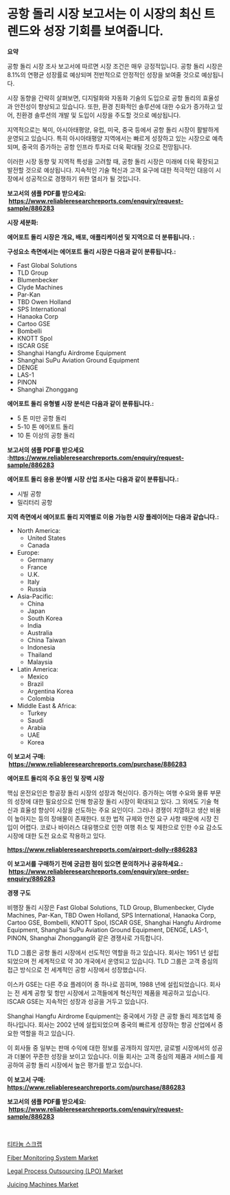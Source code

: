 <p><h1>공항 돌리 시장 보고서는 이 시장의 최신 트렌드와 성장 기회를 보여줍니다.</h1></p><p><strong>요약</strong></p>
<p><p>공항 돌리 시장 조사 보고서에 따르면 시장 조건은 매우 긍정적입니다. 공항 돌리 시장은 8.1%의 연평균 성장률로 예상되며 전반적으로 안정적인 성장을 보여줄 것으로 예상됩니다.</p><p>시장 동향을 간략히 살펴보면, 디지털화와 자동화 기술의 도입으로 공항 돌리의 효율성과 안전성이 향상되고 있습니다. 또한, 환경 친화적인 솔루션에 대한 수요가 증가하고 있어, 친환경 솔루션의 개발 및 도입이 시장을 주도할 것으로 예상됩니다.</p><p>지역적으로는 북미, 아시아태평양, 유럽, 미국, 중국 등에서 공항 돌리 시장이 활발하게 운영되고 있습니다. 특히 아시아태평양 지역에서는 빠르게 성장하고 있는 시장으로 예측되며, 중국의 증가하는 공항 인프라 투자로 더욱 확대될 것으로 전망됩니다.</p><p>이러한 시장 동향 및 지역적 특성을 고려할 때, 공항 돌리 시장은 미래에 더욱 확장되고 발전할 것으로 예상됩니다. 지속적인 기술 혁신과 고객 요구에 대한 적극적인 대응이 시장에서 성공적으로 경쟁하기 위한 열쇠가 될 것입니다.</p></p>
<p><strong>보고서의 샘플 PDF를 받으세요: &nbsp;<a href="https://www.reliableresearchreports.com/enquiry/request-sample/886283">https://www.reliableresearchreports.com/enquiry/request-sample/886283</a></strong></p>
<p><strong>시장 세분화:</strong></p>
<p><strong> 에어포트 돌리 시장은 개요, 배포, 애플리케이션 및 지역으로 더 분류됩니다. :</strong></p>
<p><strong>구성요소 측면에서는 에어포트 돌리 시장은 다음과 같이 분류됩니다.:</strong></p>
<p><ul><li>Fast Global Solutions</li><li>TLD Group</li><li>Blumenbecker</li><li>Clyde Machines</li><li>Par-Kan</li><li>TBD Owen Holland</li><li>SPS International</li><li>Hanaoka Corp</li><li>Cartoo GSE</li><li>Bombelli</li><li>KNOTT Spol</li><li>ISCAR GSE</li><li>Shanghai Hangfu Airdrome Equipment</li><li>Shanghai SuPu Aviation Ground Equipment</li><li>DENGE</li><li>LAS-1</li><li>PINON</li><li>Shanghai Zhonggang</li></ul></p>
<p><strong> 에어포트 돌리 유형별 시장 분석은 다음과 같이 분류됩니다.:</strong></p>
<p><ul><li>5 톤 미만 공항 돌리</li><li>5-10 톤 에어포트 돌리</li><li>10 톤 이상의 공항 돌리</li></ul></p>
<p><strong>보고서의 샘플 PDF를 받으세요 :<a href="https://www.reliableresearchreports.com/enquiry/request-sample/886283">https://www.reliableresearchreports.com/enquiry/request-sample/886283</a></strong></p>
<p><strong> 에어포트 돌리 응용 분야별 시장 산업 조사는 다음과 같이 분류됩니다.:</strong></p>
<p><ul><li>시빌 공항</li><li>밀리터리 공항</li></ul></p>
<p><strong>지역 측면에서 에어포트 돌리 지역별로 이용 가능한 시장 플레이어는 다음과 같습니다.:</strong></p>
<p><ul>
    <li>
        North America:
        <ul>
            <li>United States</li>
            <li>Canada</li>
        </ul>
    </li>
    <li>
        Europe:
        <ul>
            <li>Germany</li>
            <li>France</li>
            <li>U.K.</li>
            <li>Italy</li>
            <li>Russia</li>
        </ul>
    </li>
    <li>
        Asia-Pacific:
        <ul>
            <li>China</li>
            <li>Japan</li>
            <li>South Korea</li>
            <li>India</li>
            <li>Australia</li>
            <li>China Taiwan</li>
            <li>Indonesia</li>
            <li>Thailand</li>
            <li>Malaysia</li>
        </ul>
    </li>
    <li>
        Latin America:
        <ul>
            <li>Mexico</li>
            <li>Brazil</li>
            <li>Argentina Korea</li>
            <li>Colombia</li>
        </ul>
    </li>
    <li>
        Middle East & Africa:
        <ul>
            <li>Turkey</li>
            <li>Saudi</li>
            <li>Arabia</li>
            <li>UAE</li>
            <li>Korea</li>
        </ul>
    </li>
    </ul></p>
<p><strong>이 보고서 구매: &nbsp;<a href="https://www.reliableresearchreports.com/purchase/886283">https://www.reliableresearchreports.com/purchase/886283</a></strong></p>
<p><strong>에어포트 돌리의 주요 동인 및 장벽 시장</strong></p>
<p><p>핵심 운전요인은 항공장 돌리 시장의 성장과 혁신이다. 증가하는 여행 수요와 물류 부문의 성장에 대한 필요성으로 인해 항공장 돌리 시장이 확대되고 있다. 그 외에도 기술 혁신과 효율성 향상이 시장을 선도하는 주요 요인이다. 그러나 경쟁이 치열하고 생산 비용이 높아지는 등의 장애물이 존재한다. 또한 법적 규제와 안전 요구 사항 때문에 시장 진입이 어렵다. 코로나 바이러스 대유행으로 인한 여행 취소 및 제한으로 인한 수요 감소도 시장에 대한 도전 요소로 작용하고 있다.</p></p>
<p><strong><a href="https://www.reliableresearchreports.com/airport-dolly-r886283">https://www.reliableresearchreports.com/airport-dolly-r886283</a></strong></p>
<p><strong>이 보고서를 구매하기 전에 궁금한 점이 있으면 문의하거나 공유하세요.: &nbsp;<a href="https://www.reliableresearchreports.com/enquiry/pre-order-enquiry/886283">https://www.reliableresearchreports.com/enquiry/pre-order-enquiry/886283</a></strong></p>
<p><strong>경쟁 구도</strong></p>
<p><p>비행장 돌리 시장은 Fast Global Solutions, TLD Group, Blumenbecker, Clyde Machines, Par-Kan, TBD Owen Holland, SPS International, Hanaoka Corp, Cartoo GSE, Bombelli, KNOTT Spol, ISCAR GSE, Shanghai Hangfu Airdrome Equipment, Shanghai SuPu Aviation Ground Equipment, DENGE, LAS-1, PINON, Shanghai Zhonggang와 같은 경쟁사로 가득합니다.</p><p>TLD 그룹은 공항 돌리 시장에서 선도적인 역할을 하고 있습니다. 회사는 1951 년 설립되었으며 전 세계적으로 약 30 개국에서 운영되고 있습니다. TLD 그룹은 고객 중심의 접근 방식으로 전 세계적인 공항 시장에서 성장했습니다.</p><p>이스카 GSE는 다른 주요 플레이어 중 하나로 꼽히며, 1988 년에 설립되었습니다. 회사는 전 세계 공항 및 항만 시장에서 고객들에게 혁신적인 제품을 제공하고 있습니다. ISCAR GSE는 지속적인 성장과 성공을 거두고 있습니다.</p><p>Shanghai Hangfu Airdrome Equipment는 중국에서 가장 큰 공항 돌리 제조업체 중 하나입니다. 회사는 2002 년에 설립되었으며 중국의 빠르게 성장하는 항공 산업에서 중요한 역할을 하고 있습니다.</p><p>이 회사들 중 일부는 판매 수익에 대한 정보를 공개하지 않지만, 글로벌 시장에서의 성공과 더불어 꾸준한 성장을 보이고 있습니다. 이들 회사는 고객 중심의 제품과 서비스를 제공하여 공항 돌리 시장에서 높은 평가를 받고 있습니다.</p></p>
<p><strong>이 보고서 구매: &nbsp; <a href="https://www.reliableresearchreports.com/purchase/886283">https://www.reliableresearchreports.com/purchase/886283</a></strong></p>
<p><strong>보고서의 샘플 PDF를 받으세요: &nbsp;<a href="https://www.reliableresearchreports.com/enquiry/request-sample/886283">https://www.reliableresearchreports.com/enquiry/request-sample/886283</a></strong><strong></strong></p>
<p>&nbsp;</p>
<p><p><a href="https://github.com/rcabello548/Market-Research-Report-List-1/blob/main/309314760642.md">티타늄 스크랩</a></p><p><a href="https://github.com/luckyshygirl/Market-Research-Report-List-4/blob/main/fiber-monitoring-system-market.md">Fiber Monitoring System Market</a></p><p><a href="https://github.com/markusgodoy/Market-Research-Report-List-3/blob/main/legal-process-outsourcing-lpo-market.md">Legal Process Outsourcing (LPO) Market</a></p><p><a href="https://issuu.com/reportprime-2/docs/juicing-machines-market-size-2030.pptx">Juicing Machines Market</a></p></p>